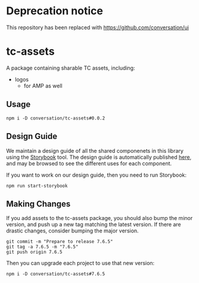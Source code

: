 # Deprecation notice

This repository has been replaced with https://github.com/conversation/ui

# tc-assets

A package containing sharable TC assets, including:

- logos
  - for AMP as well

## Usage

    npm i -D conversation/tc-assets#0.0.2

## Design Guide

We maintain a design guide of all the shared componenets in this library using
the [Storybook](https://storybook.js.org/) tool. The design guide is
automatically published [here](https://design.theconversation.com/), and
may be browsed to see the different uses for each component.

If you want to work on our design guide, then you need to run Storybook:

    npm run start-storybook

## Making Changes

If you add assets to the tc-assets package, you should also bump the minor
version, and push up a new tag matching the latest version. If there are
drastic changes, consider bumping the major version.

    git commit -m "Prepare to release 7.6.5"
    git tag -a 7.6.5 -m "7.6.5"
    git push origin 7.6.5

Then you can upgrade each project to use that new version:

    npm i -D conversation/tc-assets#7.6.5
